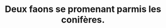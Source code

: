 ---
layout: photo
title: Deux faons se promenant parmis les conifères.
desc: An Aer・Pris sur le vif
category: pris-sur-le-vif
image: 4
metadata:
- Boitier: Canon 650D
- Focale: F/5.6
- Temps d'exposition: 1/200
- Iso: 1600
- Objectif: 150-500mm
- Heure: 20:30
- Lieu: Ploërdut, Morbihan
---